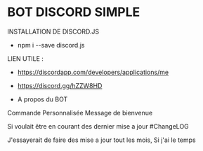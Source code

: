 # BOT DISCORD SIMPLE 

INSTALLATION DE DISCORD.JS
- npm i --save discord.js

LIEN UTILE : 

- https://discordapp.com/developers/applications/me 
- https://discord.gg/hZZW8HD 

- A propos du BOT 

Commande Personnalisée
Message de bienvenue 

Si voulait être en courant des dernier mise a jour #ChangeLOG

J'essayerait de faire des mise a jour tout les mois, Si j'ai le temps 





